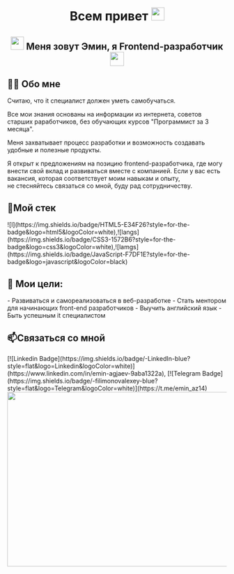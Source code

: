 <h1 align="center">Всем привет <img src="https://media.giphy.com/media/hvRJCLFzcasrR4ia7z/giphy.gif" height="30px"></h1>
<h2 align="center"> <img src="https://media.giphy.com/media/WUlplcMpOCEmTGBtBW/giphy.gif" width="30"> Меня зовут Эмин, я Frontend-разработчик <img src = "https://media2.giphy.com/media/QssGEmpkyEOhBCb7e1/giphy.gif?cid=ecf05e47a0n3gi1bfqntqmob8g9aid1oyj2wr3ds3mg700bl&rid=giphy.gif" width = 32px> </h2>
<h2> 👩‍💻 Обо мне </h2>
Считаю, что it специалист должен уметь самобучаться.

Все мои знания основаны на информации из интернета, советов старших раработчиков, без обучающих курсов "Программист за 3 месяца".

Меня захватывает процесс разработки и возможность создавать удобные и полезные продукты.
  
Я открыт к предложениям на позицию frontend-разработчика, где могу внести свой вклад и развиваться вместе с компанией. Если у вас есть вакансия, которая соответствует моим навыкам и опыту, не стесняйтесь связаться со мной, буду рад сотрудничеству.

<h2> 🔨Мой стек </h2>
![l](https://img.shields.io/badge/HTML5-E34F26?style=for-the-badge&logo=html5&logoColor=white),![langs](https://img.shields.io/badge/CSS3-1572B6?style=for-the-badge&logo=css3&logoColor=white),![lamgs](https://img.shields.io/badge/JavaScript-F7DF1E?style=for-the-badge&logo=javascript&logoColor=black)

<h2> 🎯 Мои цели: </h2>
- Развиваться и самореализоваться в веб-разработке
- Стать ментором для начинающих front-end разработчиков
- Выучить английский язык
- Быть успешным it специалистом

<h2> 📫Cвязаться со мной </h2>
[![Linkedin Badge](https://img.shields.io/badge/-LinkedIn-blue?style=flat&logo=Linkedin&logoColor=white)](https://www.linkedin.com/in/emin-agjaev-9aba1322a), [![Telegram Badge](https://img.shields.io/badge/-filimonovalexey-blue?style=flat&logo=Telegram&logoColor=white)](https://t.me/emin_az14)

<div align="center">
<img src="https://media.giphy.com/media/dWesBcTLavkZuG35MI/giphy.gif" width="894" height="400" />
</div>
